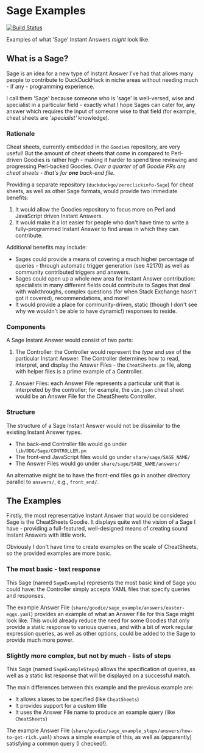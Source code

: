 # Sage Examples

[![Build Status](https://travis-ci.org/duckduckgo/zeroclickinfo-goodies.png?branch=master)](https://travis-ci.org/duckduckgo/zeroclickinfo-goodies)

Examples of what 'Sage' Instant Answers *might* look like.

## What is a Sage?

Sage is an idea for a new type of Instant Answer I've had that allows many
people to contribute to DuckDuckHack in niche areas without needing much -
if any - programming experience.

I call them 'Sage' because someone who is 'sage' is well-versed, wise and
specialist in a particular field - exactly what I hope Sages can cater for,
any answer which requires the input of someone wise to that field (for
example, cheat sheets are *'specialist'* knowledge).

### Rationale

Cheat sheets, currently embedded in the `Goodies` repository, are very
useful! But the amount of cheat sheets that come in compared to Perl-driven
Goodies is rather high - making it harder to spend time reviewing and
progressing Perl-backed Goodies. *Over a quarter of all Goodie PRs are
cheat sheets - that's for* ***one*** *back-end file*.

Providing a separate repository (`duckduckgo/zeroclickinfo-Sage`) for cheat
sheets, as well as other Sage formats, would provide two immediate
benefits:

1. It would allow the Goodies repository to focus more on Perl and
JavaScript driven Instant Answers.
2. It would make it a lot easier for people who don't have time to write
a fully-programmed Instant Answer to find areas in which they can
contribute.

Additional benefits may include:

* Sages could provide a means of covering a much higher percentage of
queries - through automatic trigger generation (see #2170) as well as
community contributed triggers and answers.
* Sages could open up a whole new area for Instant Answer contribution:
specialists in many different fields could contribute to Sages that deal
with walkthroughs, complex questions (for when Stack Exchange hasn't got
it covered), recommendations, and more!
* It would provide a place for community-driven, static (though I don't see
why we wouldn't be able to have dynamic!) responses to reside.

### Components

A Sage Instant Answer would consist of two parts:

1. The Controller: the Controller would represent the *type* and *use* of
the particular Instant Answer. The Controller determines how to read,
interpret, and display the Answer Files - the `CheatSheets.pm` file, along
with helper files is a prime example of a Controller.

2. Answer Files: each Answer File represents a particular unit that is
interpreted by the controller; for example, the `vim.json` cheat sheet
would be an Answer File for the CheatSheets Controller.

### Structure

The structure of a Sage Instant Answer would not be dissimilar to the
existing Instant Answer types.

* The back-end Controller file would go under `lib/DDG/Sage/CONTROLLER.pm`
* The front-end JavaScript files would go under `share/sage/SAGE_NAME/`
* The Answer Files would go under `share/sage/SAGE_NAME/answers/`

An alternative might be to have the front-end files go in another directory
parallel to `answers/`, e.g., `front_end/`.


## The Examples

Firstly, the most representative Instant Answer that would be considered
Sage is the CheatSheets Goodie. It displays quite well the vision of a
Sage I have - providing a full-featured, well-designed means of creating
sound Instant Answers with little work.

Obviously I don't have time to create examples on the scale of CheatSheets,
so the provided examples are more basic.

### The most basic - text response

This Sage (named `SageExample`) represents the most basic kind of Sage you
could have: the Controller simply accepts YAML files that specify queries
and responses.

The example Answer File
(`share/goodie/sage_example/answers/easter-eggs.yaml`) provides an example
of what an Answer File for this Sage might look like. This would already
reduce the need for some Goodies that only provide a static response to
various queries, and with a bit of work regular expression queries, as well
as other options, could be added to the Sage to provide much more power.

### Slightly more complex,  but not by much - lists of steps

This Sage (named `SageExampleSteps`) allows the specification of queries,
as well as a static list response that will be displayed on a successful
match.

The main differences between this example and the previous example are:

* It allows aliases to be specified (like `CheatSheets`)
* It provides support for a custom title
* It uses the Answer File name to produce an example query
(like `CheatSheets`)

The example Answer File
(`share/goodie/sage_example_steps/answers/how-to-get-rich.yaml`) shows a
simple example of this, as well as (apparently) satisfying a common query
(I checked!).
